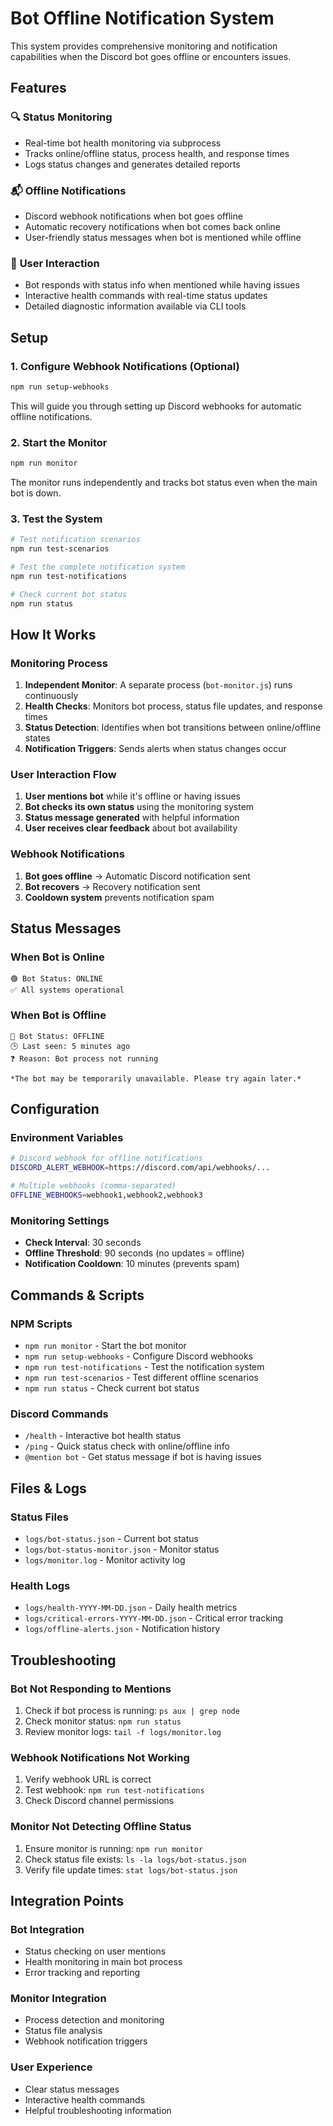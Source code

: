 # Bot Offline Notification System

This system provides comprehensive monitoring and notification capabilities when the Discord bot goes offline or encounters issues.

## Features

### 🔍 **Status Monitoring**
- Real-time bot health monitoring via subprocess
- Tracks online/offline status, process health, and response times
- Logs status changes and generates detailed reports

### 📬 **Offline Notifications**
- Discord webhook notifications when bot goes offline
- Automatic recovery notifications when bot comes back online
- User-friendly status messages when bot is mentioned while offline

### 🤖 **User Interaction**
- Bot responds with status info when mentioned while having issues
- Interactive health commands with real-time status updates
- Detailed diagnostic information available via CLI tools

## Setup

### 1. Configure Webhook Notifications (Optional)
```bash
npm run setup-webhooks
```
This will guide you through setting up Discord webhooks for automatic offline notifications.

### 2. Start the Monitor
```bash
npm run monitor
```
The monitor runs independently and tracks bot status even when the main bot is down.

### 3. Test the System
```bash
# Test notification scenarios
npm run test-scenarios

# Test the complete notification system
npm run test-notifications

# Check current bot status
npm run status
```

## How It Works

### Monitoring Process
1. **Independent Monitor**: A separate process (`bot-monitor.js`) runs continuously
2. **Health Checks**: Monitors bot process, status file updates, and response times
3. **Status Detection**: Identifies when bot transitions between online/offline states
4. **Notification Triggers**: Sends alerts when status changes occur

### User Interaction Flow
1. **User mentions bot** while it's offline or having issues
2. **Bot checks its own status** using the monitoring system
3. **Status message generated** with helpful information
4. **User receives clear feedback** about bot availability

### Webhook Notifications
1. **Bot goes offline** → Automatic Discord notification sent
2. **Bot recovers** → Recovery notification sent
3. **Cooldown system** prevents notification spam

## Status Messages

### When Bot is Online
```
🟢 Bot Status: ONLINE
✅ All systems operational
```

### When Bot is Offline
```
🔴 Bot Status: OFFLINE
🕒 Last seen: 5 minutes ago
❓ Reason: Bot process not running

*The bot may be temporarily unavailable. Please try again later.*
```

## Configuration

### Environment Variables
```bash
# Discord webhook for offline notifications
DISCORD_ALERT_WEBHOOK=https://discord.com/api/webhooks/...

# Multiple webhooks (comma-separated)
OFFLINE_WEBHOOKS=webhook1,webhook2,webhook3
```

### Monitoring Settings
- **Check Interval**: 30 seconds
- **Offline Threshold**: 90 seconds (no updates = offline)
- **Notification Cooldown**: 10 minutes (prevents spam)

## Commands & Scripts

### NPM Scripts
- `npm run monitor` - Start the bot monitor
- `npm run setup-webhooks` - Configure Discord webhooks
- `npm run test-notifications` - Test the notification system
- `npm run test-scenarios` - Test different offline scenarios
- `npm run status` - Check current bot status

### Discord Commands
- `/health` - Interactive bot health status
- `/ping` - Quick status check with online/offline info
- `@mention bot` - Get status message if bot is having issues

## Files & Logs

### Status Files
- `logs/bot-status.json` - Current bot status
- `logs/bot-status-monitor.json` - Monitor status
- `logs/monitor.log` - Monitor activity log

### Health Logs
- `logs/health-YYYY-MM-DD.json` - Daily health metrics
- `logs/critical-errors-YYYY-MM-DD.json` - Critical error tracking
- `logs/offline-alerts.json` - Notification history

## Troubleshooting

### Bot Not Responding to Mentions
1. Check if bot process is running: `ps aux | grep node`
2. Check monitor status: `npm run status`
3. Review monitor logs: `tail -f logs/monitor.log`

### Webhook Notifications Not Working
1. Verify webhook URL is correct
2. Test webhook: `npm run test-notifications`
3. Check Discord channel permissions

### Monitor Not Detecting Offline Status
1. Ensure monitor is running: `npm run monitor`
2. Check status file exists: `ls -la logs/bot-status.json`
3. Verify file update times: `stat logs/bot-status.json`

## Integration Points

### Bot Integration
- Status checking on user mentions
- Health monitoring in main bot process
- Error tracking and reporting

### Monitor Integration
- Process detection and monitoring
- Status file analysis
- Webhook notification triggers

### User Experience
- Clear status messages
- Interactive health commands
- Helpful troubleshooting information
